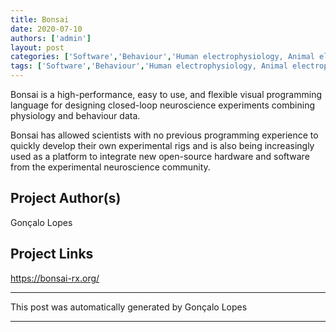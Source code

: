 ```yaml
---
title: Bonsai
date: 2020-07-10
authors: ['admin']
layout: post
categories: ['Software','Behaviour','Human electrophysiology, Animal electrophysiology']
tags: ['Software','Behaviour','Human electrophysiology, Animal electrophysiology']
---
```

Bonsai is a high-performance, easy to use, and flexible visual programming language for designing closed-loop neuroscience experiments combining physiology and behaviour data.

Bonsai has allowed scientists with no previous programming experience to quickly develop their own experimental rigs and is also being increasingly used as a platform to integrate new open-source hardware and software from the experimental neuroscience community.
## Project Author(s)
Gonçalo Lopes
## Project Links
https://bonsai-rx.org/
***
This post was automatically generated by
Gonçalo Lopes
***
